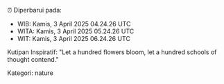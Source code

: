 ⏰ Diperbarui pada:
- WIB: Kamis, 3 April 2025 04.24.26 UTC
- WITA: Kamis, 3 April 2025 05.24.26 UTC
- WIT: Kamis, 3 April 2025 06.24.26 UTC

Kutipan Inspiratif:
"Let a hundred flowers bloom, let a hundred schools of thought contend."


Kategori: nature

